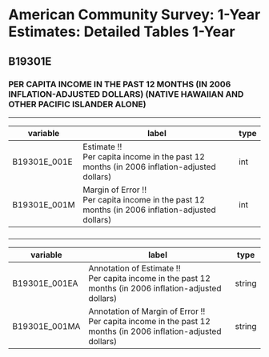 # American Community Survey: 1-Year Estimates: Detailed Tables 1-Year

## B19301E

### PER CAPITA INCOME IN THE PAST 12 MONTHS (IN 2006 INFLATION-ADJUSTED DOLLARS) (NATIVE HAWAIIAN AND OTHER PACIFIC ISLANDER ALONE)

___

| variable | label | type |
| ----- | ----- | ----- |
| B19301E_001E | Estimate !!<br>Per capita income in the past 12 months (in 2006 inflation-adjusted dollars) | int |
| B19301E_001M | Margin of Error !!<br>Per capita income in the past 12 months (in 2006 inflation-adjusted dollars) | int |
### 

___

| variable | label | type |
| ----- | ----- | ----- |
| B19301E_001EA | Annotation of Estimate !!<br>Per capita income in the past 12 months (in 2006 inflation-adjusted dollars) | string |
| B19301E_001MA | Annotation of Margin of Error !!<br>Per capita income in the past 12 months (in 2006 inflation-adjusted dollars) | string |

